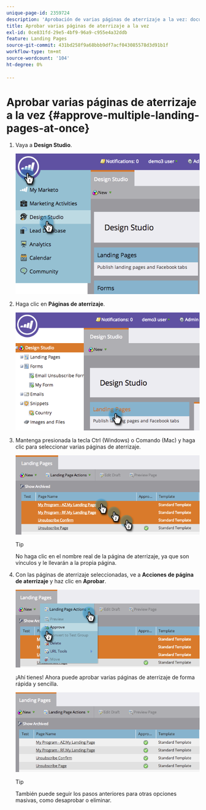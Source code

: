 ```yaml
---
unique-page-id: 2359724
description: 'Aprobación de varias páginas de aterrizaje a la vez: documentos de Marketo, documentación del producto'
title: Aprobar varias páginas de aterrizaje a la vez
exl-id: 0ce831fd-29e5-4bf9-96a9-c955e4a32ddb
feature: Landing Pages
source-git-commit: 431bd258f9a68bbb9df7acf043085578d3d91b1f
workflow-type: tm+mt
source-wordcount: '104'
ht-degree: 0%

---
```


# Aprobar varias páginas de aterrizaje a la vez {#approve-multiple-landing-pages-at-once}

1. Vaya a **Design Studio**.

   ![](assets/image2014-9-17-11-3a35-3a5.png)

1. Haga clic en **Páginas de aterrizaje**.

   ![](assets/image2014-9-17-11-3a35-3a11.png)

1. Mantenga presionada la tecla Ctrl (Windows) o Comando (Mac) y haga clic para seleccionar varias páginas de aterrizaje.

   ![](assets/image2014-9-17-11-3a35-3a19.png)

   >[!TIP]
   >
   >No haga clic en el nombre real de la página de aterrizaje, ya que son vínculos y le llevarán a la propia página.

1. Con las páginas de aterrizaje seleccionadas, ve a **Acciones de página de aterrizaje** y haz clic en **Aprobar**.

   ![](assets/image2014-9-17-11-3a35-3a27.png)

   ¡Ahí tienes! Ahora puede aprobar varias páginas de aterrizaje de forma rápida y sencilla.

   ![](assets/image2014-9-17-11-3a35-3a36.png)

   >[!TIP]
   >
   >También puede seguir los pasos anteriores para otras opciones masivas, como desaprobar o eliminar.
